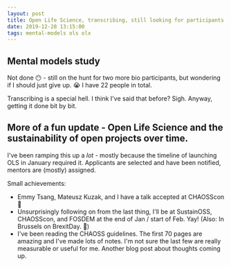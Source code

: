 ```yaml
---
layout: post
title: Open Life Science, transcribing, still looking for participants
date: 2019-12-28 13:15:00
tags: mental-models ols olx
---
```


## Mental models study

Not done 😶 - still on the hunt for two more bio participants, but wondering if I should just give up. 😭 I have 22 people in total.

Transcribing is a special hell. I think I've said that before? Sigh. Anyway, getting it done bit by bit.

## More of a fun update - Open Life Science and the sustainability of open projects over time.

I've been ramping this up a _lot_ - mostly because the timeline of launching OLS in January required it. Applicants are selected and have been notified, mentors are (mostly) assigned.

Small achievements:

- Emmy Tsang, Mateusz Kuzak, and I have a talk accepted at CHAOSScon 🎉
- Unsurprisingly following on from the last thing, I'll be at SustainOSS, CHAOSScon, and FOSDEM at the end of Jan / start of Feb. Yay! (Also: In Brussels on BrexitDay. 😬)
- I've been reading the CHAOSS guidelines. The first 70 pages are amazing and I've made lots of notes. I'm not sure the last few are really measurable or useful for me. Another blog post about thoughts coming up.
